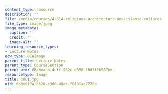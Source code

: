 ```yaml
---
content_type: resource
description: ''
file: /media/courses/4-614-religious-architecture-and-islamic-cultures-fall-2002/0d8e0f2ab520e3d048aef819fae7720b_3061.jpg
file_type: image/jpeg
image_metadata:
  caption: ''
  credit: ''
  image-alt: ''
learning_resource_types:
- Lecture Notes
ocw_type: OCWImage
parent_title: Lecture Notes
parent_type: CourseSection
parent_uid: 68abeaab-4eff-532c-e858-18d3ffb567bd
resourcetype: Image
title: 3061.jpg
uid: 0d8e0f2a-b520-e3d0-48ae-f819fae7720b
---
```

